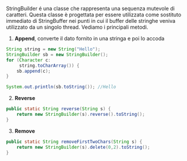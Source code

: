 StringBuilder é una classe che rappresenta una sequenza mutevole di caratteri. Questa classe è progettata per essere utilizzata come sostituto immediato di StringBuffer nei punti in cui il buffer delle stringhe veniva utilizzato da un singolo thread. Vediamo i principali metodi.

1. **Append**, converte il dato fornito in una stringa e poi lo accoda
```java
String string = new String("Hello");
StringBuilder sb = new StringBuilder();  
for (Character c:  
     string.toCharArray()) {  
    sb.append(c);  
}

System.out.println(sb.toString()); //Hello
```

2. **Reverse**
```java
public static String reverse(String s) {  
    return new StringBuilder(s).reverse().toString();
}
```

3. **Remove**
```java
public static String removeFirstTwoChars(String s) {  
    return new StringBuilder(s).delete(0,2).toString();  
}
```